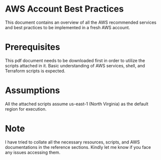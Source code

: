 # AWS Account Best Practices
This document contains an overview of all the AWS recommended services and best practices to be implemented in a fresh AWS account.

# Prerequisites
This pdf document needs to be downloaded first in order to utilize the scripts attached in it. Basic understanding of AWS services, shell, and Terraform scripts is expected.

# Assumptions
All the attached scripts assume us-east-1 (North Virginia) as the default region for execution.

# Note
I have tried to collate all the necessary resources, scripts, and AWS documentations in the reference sections. Kindly let me know if you face any issues accessing them.
